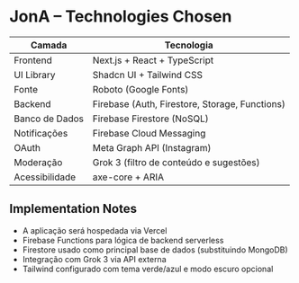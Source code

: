 # JonA – Technologies Chosen

| Camada        | Tecnologia                      |
|---------------|----------------------------------|
| Frontend      | Next.js + React + TypeScript    |
| UI Library    | Shadcn UI + Tailwind CSS         |
| Fonte         | Roboto (Google Fonts)            |
| Backend       | Firebase (Auth, Firestore, Storage, Functions) |
| Banco de Dados| Firebase Firestore (NoSQL)       |
| Notificações  | Firebase Cloud Messaging         |
| OAuth         | Meta Graph API (Instagram)       |
| Moderação     | Grok 3 (filtro de conteúdo e sugestões) |
| Acessibilidade| axe-core + ARIA                  |

## Implementation Notes

- A aplicação será hospedada via Vercel
- Firebase Functions para lógica de backend serverless
- Firestore usado como principal base de dados (substituindo MongoDB)
- Integração com Grok 3 via API externa
- Tailwind configurado com tema verde/azul e modo escuro opcional